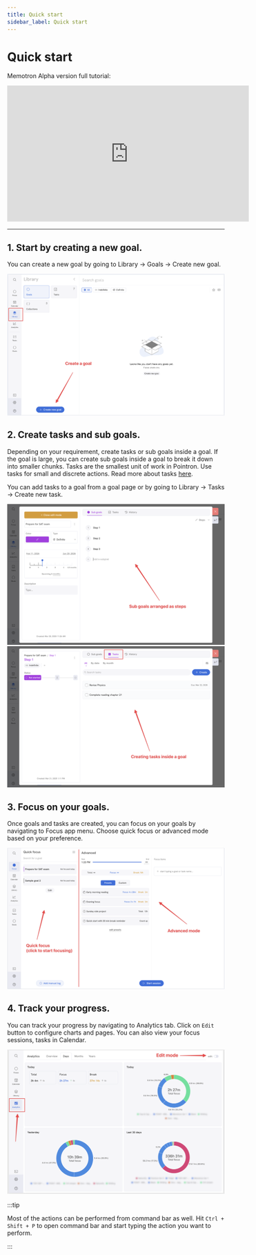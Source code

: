 ```yaml
---
title: Quick start
sidebar_label: Quick start
---
```

# Quick start

Memotron Alpha version full tutorial:

<iframe width="560" height="315" src="https://www.youtube.com/embed/SdDRE53zLiM" 
title="YouTube video player" frameborder="0" allow="accelerometer; autoplay; clipboard-write; 
encrypted-media; gyroscope; picture-in-picture" allowfullscreen></iframe>

---

## 1. Start by creating a new goal.
You can create a new goal by going to Library -> Goals -> Create new goal.

![alt image](../../src/images/pointron-docs/creategoal.png)

## 2. Create tasks and sub goals.
Depending on your requirement, create tasks or sub goals inside a goal. If the goal is large, you can create sub goals inside a goal to break it down into smaller chunks.
Tasks are the smallest unit of work in Pointron. Use tasks for small and discrete actions. Read more about tasks [here](/features/tasks).

You can add tasks to a goal from a goal page or by going to Library -> Tasks -> Create new task.

![alt image](../../src/images/pointron-docs/subgoals.png)
![alt image](../../src/images/pointron-docs/tasks.png)

## 3. Focus on your goals.
Once goals and tasks are created, you can focus on your goals by navigating to Focus app menu. Choose quick focus or advanced mode based on your preference.

![alt image](../../src/images/pointron-docs/focus.png)

## 4. Track your progress.
You can track your progress by navigating to Analytics tab. Click on `Edit` button to configure charts and pages. You can also view your focus sessions, tasks in Calendar.

![alt image](../../src/images/pointron-docs/analytics.png)
<!-- ![alt image](../../src/images/pointron-docs/calendar.png) -->




:::tip

Most of the actions can be performed from command bar as well. Hit `Ctrl + Shift + P` to open command bar and start typing the action you want to perform.

:::